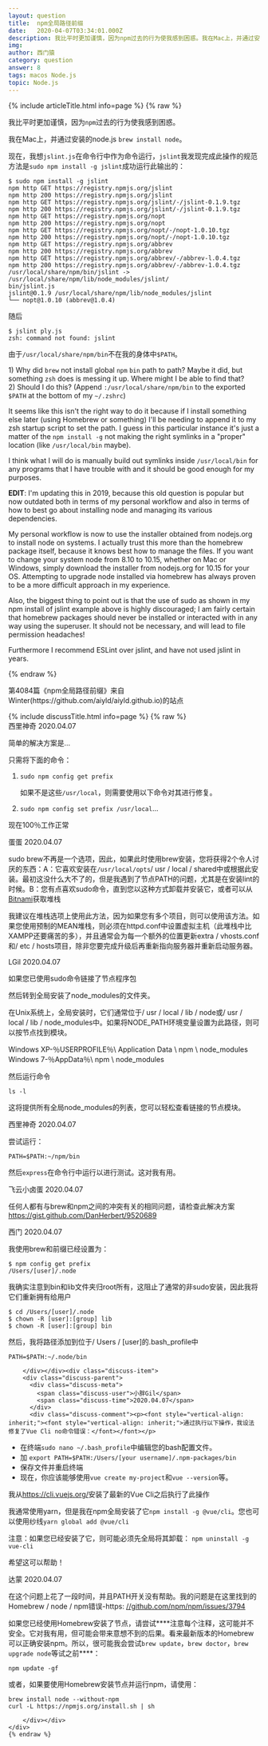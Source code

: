 ```yaml
---
layout: question
title:  npm全局路径前缀
date:   2020-04-07T03:34:01.000Z
description: 我比平时更加​​谨慎，因为npm过去的行为使我感到困惑。我在Mac上，并通过安装的node.js brew install node。现在，我想j...
img: 
author: 西门猿
category: question
answer: 8
tags: macos Node.js
topic: Node.js
---
```

<div class="article-root">
  <div class="article">
    {% include articleTitle.html info=page %}
    {% raw %}
    <div class="article-content"><p><font style="vertical-align: inherit;"><font style="vertical-align: inherit;">我比平时更加​​谨慎，因为</font></font><code>npm</code><font style="vertical-align: inherit;"><font style="vertical-align: inherit;">过去</font><font style="vertical-align: inherit;">的行为使我感到困惑</font><font style="vertical-align: inherit;">。</font></font></p>

<p><font style="vertical-align: inherit;"><font style="vertical-align: inherit;">我在Mac上，并通过安装的node.js </font></font><code>brew install node</code><font style="vertical-align: inherit;"><font style="vertical-align: inherit;">。</font></font></p>

<p><font style="vertical-align: inherit;"><font style="vertical-align: inherit;">现在，我想</font></font><code>jslint.js</code><font style="vertical-align: inherit;"><font style="vertical-align: inherit;">在命令行中作为命令</font><font style="vertical-align: inherit;">运行</font><font style="vertical-align: inherit;">，</font></font><code>jslint</code><font style="vertical-align: inherit;"><font style="vertical-align: inherit;">我发现完成此操作的规范方法是</font></font><code>sudo npm install -g jslint</code><font style="vertical-align: inherit;"><font style="vertical-align: inherit;">成功运行此输出的：</font></font></p>

<pre><code>$ sudo npm install -g jslint<font></font>
npm http GET https://registry.npmjs.org/jslint<font></font>
npm http 200 https://registry.npmjs.org/jslint<font></font>
npm http GET https://registry.npmjs.org/jslint/-/jslint-0.1.9.tgz<font></font>
npm http 200 https://registry.npmjs.org/jslint/-/jslint-0.1.9.tgz<font></font>
npm http GET https://registry.npmjs.org/nopt<font></font>
npm http 200 https://registry.npmjs.org/nopt<font></font>
npm http GET https://registry.npmjs.org/nopt/-/nopt-1.0.10.tgz<font></font>
npm http 200 https://registry.npmjs.org/nopt/-/nopt-1.0.10.tgz<font></font>
npm http GET https://registry.npmjs.org/abbrev<font></font>
npm http 200 https://registry.npmjs.org/abbrev<font></font>
npm http GET https://registry.npmjs.org/abbrev/-/abbrev-l.0.4.tgz<font></font>
npm http 200 https://registry.npmjs.org/abbrev/-/abbrev-1.0.4.tgz<font></font>
/usr/local/share/npm/bin/jslint -&gt; /usr/local/share/npm/lib/node_modules/jslint/<font></font>
bin/jslint.js<font></font>
jslint@0.1.9 /usr/local/share/npm/lib/node_modules/jslint<font></font>
└── nopt@1.0.10 (abbrev@1.0.4)<font></font>
</code></pre>

<p><font style="vertical-align: inherit;"><font style="vertical-align: inherit;">随后</font></font></p>

<pre><code>$ jslint ply.js<font></font>
zsh: command not found: jslint<font></font>
</code></pre>

<p><font style="vertical-align: inherit;"><font style="vertical-align: inherit;">由于</font></font><code>/usr/local/share/npm/bin</code><font style="vertical-align: inherit;"><font style="vertical-align: inherit;">不在我的身体中</font></font><code>$PATH</code><font style="vertical-align: inherit;"><font style="vertical-align: inherit;">。</font></font></p>

<p>1) Why did <code>brew</code> not install global <code>npm</code> <code>bin</code> path to path? Maybe it did, but something <code>zsh</code> does is messing it up. Where might I be able to find that?<br>
2) Should I do this? (Append <code>:/usr/local/share/npm/bin</code> to the exported <code>$PATH</code> at the bottom of my <code>~/.zshrc</code>)</p>

<p>It seems like this isn't the right way to do it because if I install something else later (using Homebrew or something) I'll be needing to append it to my zsh startup script to set the path. I guess in this particular instance it's just a matter of the <code>npm install -g</code> not making the right symlinks in a "proper" location (like <code>/usr/local/bin</code> maybe).</p>

<p>I think what I will do is manually build out symlinks inside <code>/usr/local/bin</code> for any programs that I have trouble with and it should be good enough for my purposes. </p>

<p><strong>EDIT</strong>: I'm updating this in 2019, because this old question is popular but now outdated both in terms of my personal workflow and also in terms of how to best go about installing node and managing its various dependencies. </p>

<p>My personal workflow is now to use the installer obtained from nodejs.org to install node on systems. I actually trust this more than the homebrew package itself, because it knows best how to manage the files. If you want to change your system node from 8.10 to 10.15, whether on Mac or Windows, simply download the installer from nodejs.org for 10.15 for your OS. Attempting to upgrade node installed via homebrew has always proven to be a more difficult approach in my experience.</p>

<p>Also, the biggest thing to point out is that the use of sudo as shown in my npm install of jslint example above is highly discouraged; I am fairly certain that homebrew packages should never be installed or interacted with in any way using the superuser. It should not be necessary, and will lead to file permission headaches!</p>

<p>Furthermore I recommend ESLint over jslint, and have not used jslint in years. </p></div>
    {% endraw %}
  </div>
  <p class="winter_mark">第4084篇《npm全局路径前缀》来自Winter(https://github.com/aiyld/aiyld.github.io)的站点</p>
  <div class="discuss-wrapper">
    {% include discussTitle.html info=page %}
    {% raw %}
    <div class="discuss-list">
    <div class="discuss-item">
        <div class="discuss-parent">
          <div class="discuss-meta">
            <span class="discuss-user">西里神奇</span>
            <span class="discuss-time">2020.04.07</span>
          </div>
          <div class="discuss-comment"><p><font style="vertical-align: inherit;"><font style="vertical-align: inherit;">简单的解决方案是...</font></font></p>

<p><font style="vertical-align: inherit;"><font style="vertical-align: inherit;">只需将下面的命令：</font></font></p>

<ol>
<li><p><code>sudo npm config get prefix</code></p>

<p><font style="vertical-align: inherit;"><font style="vertical-align: inherit;">如果不是这些</font></font><code>/usr/local</code><font style="vertical-align: inherit;"><font style="vertical-align: inherit;">，则需要使用以下命令对其进行修复。</font></font></p></li>
<li><p><code>sudo npm config set prefix /usr/local</code><font style="vertical-align: inherit;"><font style="vertical-align: inherit;">...</font></font></p></li>
</ol>

<p><font style="vertical-align: inherit;"><font style="vertical-align: inherit;">现在100％工作正常</font></font></p></div>
        </div></div><div class="discuss-item">
        <div class="discuss-parent">
          <div class="discuss-meta">
            <span class="discuss-user">蛋蛋</span>
            <span class="discuss-time">2020.04.07</span>
          </div>
          <div class="discuss-comment"><p><font style="vertical-align: inherit;"><font style="vertical-align: inherit;">sudo brew不再是一个选项，因此，如果此时使用brew安装，您将获得2个令人讨厌的东西：A：它喜欢安装在</font></font><code>/usr/local/opts</code><font style="vertical-align: inherit;"><font style="vertical-align: inherit;">/ usr / local / shared中或根据此</font><font style="vertical-align: inherit;">安装</font><font style="vertical-align: inherit;">。</font><font style="vertical-align: inherit;">最初这没什么大不了的，但是我遇到了节点PATH的问题，尤其是在安装lint的时候。</font><font style="vertical-align: inherit;">B：您有点喜欢sudo命令，直到您以这种方式卸载并安装它，或者可以从</font><a href="https://bitnami.com/stack/mean" rel="nofollow noreferrer"><font style="vertical-align: inherit;">Bitnami</font></a><font style="vertical-align: inherit;">获取堆栈</font></font><a href="https://bitnami.com/stack/mean" rel="nofollow noreferrer"><font style="vertical-align: inherit;"></font></a> </p>

<p><font style="vertical-align: inherit;"><font style="vertical-align: inherit;">我建议在堆栈选项上使用此方法，因为如果您有多个项目，则可以使用该方法。</font><font style="vertical-align: inherit;">如果您使用预制的MEAN堆栈，则必须在httpd.conf中设置虚拟主机（此堆栈中比XAMPP还要痛苦的多），并且通常会为每一个额外的位置更新extra / vhosts.conf和/ etc / hosts项目，除非您要完成升级后再重新指向服务器并重新启动服务器。</font></font></p></div>
        </div></div><div class="discuss-item">
        <div class="discuss-parent">
          <div class="discuss-meta">
            <span class="discuss-user">LGil</span>
            <span class="discuss-time">2020.04.07</span>
          </div>
          <div class="discuss-comment"><p><font style="vertical-align: inherit;"><font style="vertical-align: inherit;">如果您已使用sudo命令链接了节点程序包</font></font></p>

<p><font style="vertical-align: inherit;"><font style="vertical-align: inherit;">然后转到全局安装了node_modules的文件夹。</font></font></p>

<p><font style="vertical-align: inherit;"><font style="vertical-align: inherit;">在Unix系统上，全局安装时，它们通常位于/ usr / local / lib / node或/ usr / local / lib / node_modules中。</font><font style="vertical-align: inherit;">如果将NODE_PATH环境变量设置为此路径，则可以按节点找到模块。</font></font></p>

<p><font style="vertical-align: inherit;"><font style="vertical-align: inherit;">Windows XP-％USERPROFILE％\ Application Data \ npm \ node_modules Windows 7-％AppData％\ npm \ node_modules</font></font></p>

<p><font style="vertical-align: inherit;"><font style="vertical-align: inherit;">然后运行命令</font></font></p>

<pre><code>ls -l
</code></pre>

<p><font style="vertical-align: inherit;"><font style="vertical-align: inherit;">这将提供所有全局node_modules的列表，您可以轻松查看链接的节点模块。</font></font></p></div>
        </div></div><div class="discuss-item">
        <div class="discuss-parent">
          <div class="discuss-meta">
            <span class="discuss-user">西里神奇</span>
            <span class="discuss-time">2020.04.07</span>
          </div>
          <div class="discuss-comment"><p><font style="vertical-align: inherit;"><font style="vertical-align: inherit;">尝试运行： </font></font></p>

<pre><code>PATH=$PATH:~/npm/bin
</code></pre>

<p><font style="vertical-align: inherit;"><font style="vertical-align: inherit;">然后</font></font><code>express</code><font style="vertical-align: inherit;"><font style="vertical-align: inherit;">在命令行中</font><font style="vertical-align: inherit;">运行</font><font style="vertical-align: inherit;">以</font><font style="vertical-align: inherit;">进行测试</font><font style="vertical-align: inherit;">。</font><font style="vertical-align: inherit;">这对我有用。</font></font></p></div>
        </div></div><div class="discuss-item">
        <div class="discuss-parent">
          <div class="discuss-meta">
            <span class="discuss-user">飞云小卤蛋</span>
            <span class="discuss-time">2020.04.07</span>
          </div>
          <div class="discuss-comment"><p><font style="vertical-align: inherit;"><font style="vertical-align: inherit;">任何人都有与brew和npm之间的冲突有关的相同问题，请检查此解决方案</font></font><a href="https://gist.github.com/DanHerbert/9520689" rel="nofollow noreferrer"><font style="vertical-align: inherit;"><font style="vertical-align: inherit;">https://gist.github.com/DanHerbert/9520689</font></font></a></p></div>
        </div></div><div class="discuss-item">
        <div class="discuss-parent">
          <div class="discuss-meta">
            <span class="discuss-user">西门</span>
            <span class="discuss-time">2020.04.07</span>
          </div>
          <div class="discuss-comment"><p><font style="vertical-align: inherit;"><font style="vertical-align: inherit;">我使用brew和前缀已经设置为：</font></font></p>

<pre><code>$ npm config get prefix<font></font>
/Users/[user]/.node<font></font>
</code></pre>

<p><font style="vertical-align: inherit;"><font style="vertical-align: inherit;">我确实注意到bin和lib文件夹归root所有，这阻止了通常的非sudo安装，因此我将它们重新拥有给用户</font></font></p>

<pre><code>$ cd /Users/[user]/.node<font></font>
$ chown -R [user]:[group] lib<font></font>
$ chown -R [user]:[group] bin<font></font>
</code></pre>

<p><font style="vertical-align: inherit;"><font style="vertical-align: inherit;">然后，我将路径添加到位于/ Users / [user]的.bash_profile中</font></font></p>

<pre><code>PATH=$PATH:~/.node/bin
</code></pre></div>
        </div></div><div class="discuss-item">
        <div class="discuss-parent">
          <div class="discuss-meta">
            <span class="discuss-user">小胖Gil</span>
            <span class="discuss-time">2020.04.07</span>
          </div>
          <div class="discuss-comment"><p><font style="vertical-align: inherit;"><font style="vertical-align: inherit;">通过执行以下操作，我设法修复了Vue Cli no命令错误：</font></font></p>

<ul>
<li><font style="vertical-align: inherit;"><font style="vertical-align: inherit;">在终端</font></font><code>sudo nano ~/.bash_profile</code><font style="vertical-align: inherit;"><font style="vertical-align: inherit;">中编辑您的bash配置文件。</font></font></li>
<li><font style="vertical-align: inherit;"><font style="vertical-align: inherit;">加 </font></font><code>export PATH=$PATH:/Users/[your username]/.npm-packages/bin</code></li>
<li><font style="vertical-align: inherit;"><font style="vertical-align: inherit;">保存文件并重启终端</font></font></li>
<li><font style="vertical-align: inherit;"><font style="vertical-align: inherit;">现在，你应该能够使用</font></font><code>vue create my-project</code><font style="vertical-align: inherit;"><font style="vertical-align: inherit;">和</font></font><code>vue --version</code><font style="vertical-align: inherit;"><font style="vertical-align: inherit;">等。</font></font></li>
</ul>

<p><font style="vertical-align: inherit;"><font style="vertical-align: inherit;">我从</font><a href="https://cli.vuejs.org/" rel="nofollow noreferrer"><font style="vertical-align: inherit;">https://cli.vuejs.org/</font></a><font style="vertical-align: inherit;">安装了最新的Vue Cli之后执行了此操作</font></font><a href="https://cli.vuejs.org/" rel="nofollow noreferrer"><font style="vertical-align: inherit;"></font></a></p>

<p><font style="vertical-align: inherit;"><font style="vertical-align: inherit;">我通常使用yarn，但是我在npm全局安装了它</font></font><code>npm install -g @vue/cli</code><font style="vertical-align: inherit;"><font style="vertical-align: inherit;">。</font><font style="vertical-align: inherit;">您也可以使用纱线</font></font><code>yarn global add @vue/cli</code></p>

<p><font style="vertical-align: inherit;"><font style="vertical-align: inherit;">注意：如果您已经安装了它，则可能必须先全局将其卸载： </font></font><code>npm uninstall -g vue-cli</code></p>

<p><font style="vertical-align: inherit;"><font style="vertical-align: inherit;">希望这可以帮助！</font></font></p></div>
        </div></div><div class="discuss-item">
        <div class="discuss-parent">
          <div class="discuss-meta">
            <span class="discuss-user">达蒙</span>
            <span class="discuss-time">2020.04.07</span>
          </div>
          <div class="discuss-comment"><p><font style="vertical-align: inherit;"><font style="vertical-align: inherit;">在这个问题上花了一段时间，并且PATH开关没有帮助。</font><font style="vertical-align: inherit;">我的问题是在这里找到的Homebrew / node / npm错误-https: </font></font><a href="https://github.com/npm/npm/issues/3794" rel="nofollow"><font style="vertical-align: inherit;"><font style="vertical-align: inherit;">//github.com/npm/npm/issues/3794</font></font></a></p>

<p><font style="vertical-align: inherit;"><font style="vertical-align: inherit;">如果您已经使用Homebrew安装了节点，请尝试****注意每个注释，这可能并不安全。</font><font style="vertical-align: inherit;">它对我有用，但可能会带来意想不到的后果。</font><font style="vertical-align: inherit;">看来最新版本的Homebrew可以正确安装npm。</font><font style="vertical-align: inherit;">所以，很可能我会尝试</font></font><code>brew update</code><font style="vertical-align: inherit;"><font style="vertical-align: inherit;">，</font></font><code>brew doctor</code><font style="vertical-align: inherit;"><font style="vertical-align: inherit;">，</font></font><code>brew upgrade node</code><font style="vertical-align: inherit;"><font style="vertical-align: inherit;">等试之前****：</font></font></p>

<pre><code>npm update -gf
</code></pre>

<p><font style="vertical-align: inherit;"><font style="vertical-align: inherit;">或者，如果要使用Homebrew安装节点并运行npm，请使用：</font></font></p>

<pre><code>brew install node --without-npm<font></font>
curl -L https://npmjs.org/install.sh | sh<font></font>
</code></pre></div>
        </div></div>
    </div>
    {% endraw %}
  </div>
<div>
